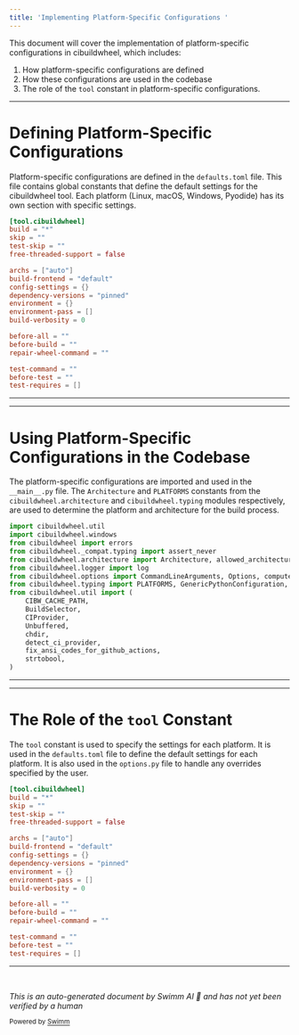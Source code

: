 ```yaml
---
title: 'Implementing Platform-Specific Configurations '
---
```

This document will cover the implementation of platform-specific configurations in cibuildwheel, which includes:

1. How platform-specific configurations are defined
2. How these configurations are used in the codebase
3. The role of the `tool` constant in platform-specific configurations.

<SwmSnippet path="/cibuildwheel/resources/defaults.toml" line="1">

---

# Defining Platform-Specific Configurations

Platform-specific configurations are defined in the `defaults.toml` file. This file contains global constants that define the default settings for the cibuildwheel tool. Each platform (Linux, macOS, Windows, Pyodide) has its own section with specific settings.

```toml
[tool.cibuildwheel]
build = "*"
skip = ""
test-skip = ""
free-threaded-support = false

archs = ["auto"]
build-frontend = "default"
config-settings = {}
dependency-versions = "pinned"
environment = {}
environment-pass = []
build-verbosity = 0

before-all = ""
before-build = ""
repair-wheel-command = ""

test-command = ""
before-test = ""
test-requires = []
```

---

</SwmSnippet>

<SwmSnippet path="/cibuildwheel/__main__.py" line="21">

---

# Using Platform-Specific Configurations in the Codebase

The platform-specific configurations are imported and used in the `__main__.py` file. The `Architecture` and `PLATFORMS` constants from the `cibuildwheel.architecture` and `cibuildwheel.typing` modules respectively, are used to determine the platform and architecture for the build process.

```python
import cibuildwheel.util
import cibuildwheel.windows
from cibuildwheel import errors
from cibuildwheel._compat.typing import assert_never
from cibuildwheel.architecture import Architecture, allowed_architectures_check
from cibuildwheel.logger import log
from cibuildwheel.options import CommandLineArguments, Options, compute_options
from cibuildwheel.typing import PLATFORMS, GenericPythonConfiguration, PlatformName
from cibuildwheel.util import (
    CIBW_CACHE_PATH,
    BuildSelector,
    CIProvider,
    Unbuffered,
    chdir,
    detect_ci_provider,
    fix_ansi_codes_for_github_actions,
    strtobool,
)
```

---

</SwmSnippet>

<SwmSnippet path="/cibuildwheel/resources/defaults.toml" line="1">

---

# The Role of the `tool` Constant

The `tool` constant is used to specify the settings for each platform. It is used in the `defaults.toml` file to define the default settings for each platform. It is also used in the `options.py` file to handle any overrides specified by the user.

```toml
[tool.cibuildwheel]
build = "*"
skip = ""
test-skip = ""
free-threaded-support = false

archs = ["auto"]
build-frontend = "default"
config-settings = {}
dependency-versions = "pinned"
environment = {}
environment-pass = []
build-verbosity = 0

before-all = ""
before-build = ""
repair-wheel-command = ""

test-command = ""
before-test = ""
test-requires = []
```

---

</SwmSnippet>

&nbsp;

*This is an auto-generated document by Swimm AI 🌊 and has not yet been verified by a human*

<SwmMeta version="3.0.0" repo-id="Z2l0aHViJTNBJTNBY2lidWlsZHdoZWVsJTNBJTNBZ2lsYWRuYXZvdA==" repo-name="cibuildwheel" doc-type="follow-up"><sup>Powered by [Swimm](/)</sup></SwmMeta>
